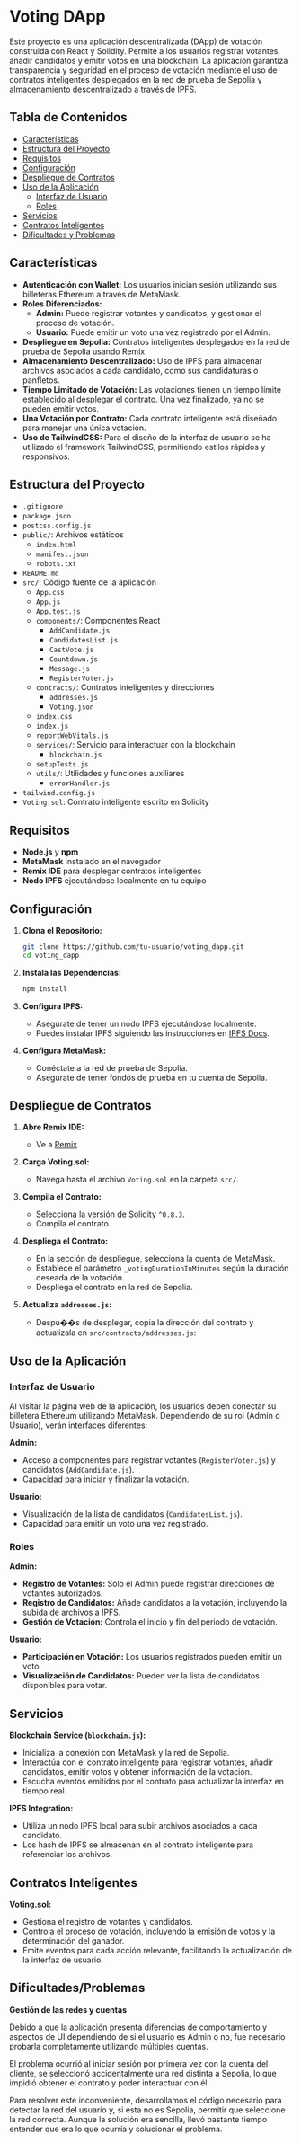 # Voting DApp

Este proyecto es una aplicación descentralizada (DApp) de votación construida con React y Solidity. Permite a los usuarios registrar votantes, añadir candidatos y emitir votos en una blockchain. La aplicación garantiza transparencia y seguridad en el proceso de votación mediante el uso de contratos inteligentes desplegados en la red de prueba de Sepolia y almacenamiento descentralizado a través de IPFS.

## Tabla de Contenidos

- [Características](#características)
- [Estructura del Proyecto](#estructura-del-proyecto)
- [Requisitos](#requisitos)
- [Configuración](#configuración)
- [Despliegue de Contratos](#despliegue-de-contratos)
- [Uso de la Aplicación](#uso-de-la-aplicación)
  - [Interfaz de Usuario](#interfaz-de-usuario)
  - [Roles](#roles)
- [Servicios](#servicios)
- [Contratos Inteligentes](#contratos-inteligentes)
- [Dificultades y Problemas](#dificultadesproblemas)

## Características

- **Autenticación con Wallet:** Los usuarios inician sesión utilizando sus billeteras Ethereum a través de MetaMask.
- **Roles Diferenciados:** 
  - **Admin:** Puede registrar votantes y candidatos, y gestionar el proceso de votación.
  - **Usuario:** Puede emitir un voto una vez registrado por el Admin.
- **Despliegue en Sepolia:** Contratos inteligentes desplegados en la red de prueba de Sepolia usando Remix.
- **Almacenamiento Descentralizado:** Uso de IPFS para almacenar archivos asociados a cada candidato, como sus candidaturas o panfletos.
- **Tiempo Limitado de Votación:** Las votaciones tienen un tiempo límite establecido al desplegar el contrato. Una vez finalizado, ya no se pueden emitir votos.
- **Una Votación por Contrato:** Cada contrato inteligente está diseñado para manejar una única votación.
- **Uso de TailwindCSS:** Para el diseño de la interfaz de usuario se ha utilizado el framework TailwindCSS, permitiendo estilos rápidos y responsivos.


## Estructura del Proyecto

- `.gitignore`
- `package.json`
- `postcss.config.js`
- `public/`: Archivos estáticos
  - `index.html`
  - `manifest.json`
  - `robots.txt`
- `README.md`
- `src/`: Código fuente de la aplicación
  - `App.css`
  - `App.js`
  - `App.test.js`
  - `components/`: Componentes React
    - `AddCandidate.js`
    - `CandidatesList.js`
    - `CastVote.js`
    - `Countdown.js`
    - `Message.js`
    - `RegisterVoter.js`
  - `contracts/`: Contratos inteligentes y direcciones
    - `addresses.js`
    - `Voting.json`
  - `index.css`
  - `index.js`
  - `reportWebVitals.js`
  - `services/`: Servicio para interactuar con la blockchain
    - `blockchain.js`
  - `setupTests.js`
  - `utils/`: Utilidades y funciones auxiliares
    - `errorHandler.js`
- `tailwind.config.js`
- `Voting.sol`: Contrato inteligente escrito en Solidity

## Requisitos

- **Node.js** y **npm**
- **MetaMask** instalado en el navegador
- **Remix IDE** para desplegar contratos inteligentes
- **Nodo IPFS** ejecutándose localmente en tu equipo

## Configuración

1. **Clona el Repositorio:**
   ```sh
   git clone https://github.com/tu-usuario/voting_dapp.git
   cd voting_dapp
   ```

2. **Instala las Dependencias:**
   ```sh
   npm install
   ```

3. **Configura IPFS:**
   - Asegúrate de tener un nodo IPFS ejecutándose localmente.
   - Puedes instalar IPFS siguiendo las instrucciones en [IPFS Docs](https://docs.ipfs.io/).

4. **Configura MetaMask:**
   - Conéctate a la red de prueba de Sepolia.
   - Asegúrate de tener fondos de prueba en tu cuenta de Sepolia.

## Despliegue de Contratos

1. **Abre Remix IDE:**
   - Ve a [Remix](https://remix.ethereum.org/).

2. **Carga Voting.sol:**
   - Navega hasta el archivo `Voting.sol` en la carpeta `src/`.

3. **Compila el Contrato:**
   - Selecciona la versión de Solidity `^0.8.3`.
   - Compila el contrato.

4. **Despliega el Contrato:**
   - En la sección de despliegue, selecciona la cuenta de MetaMask.
   - Establece el parámetro `_votingDurationInMinutes` según la duración deseada de la votación.
   - Despliega el contrato en la red de Sepolia.

5. **Actualiza `addresses.js`:**
   - Despu��s de desplegar, copia la dirección del contrato y actualízala en `src/contracts/addresses.js`:

## Uso de la Aplicación

### Interfaz de Usuario

Al visitar la página web de la aplicación, los usuarios deben conectar su billetera Ethereum utilizando MetaMask. Dependiendo de su rol (Admin o Usuario), verán interfaces diferentes:

**Admin:**
- Acceso a componentes para registrar votantes (`RegisterVoter.js`) y candidatos (`AddCandidate.js`).
- Capacidad para iniciar y finalizar la votación.

**Usuario:**
- Visualización de la lista de candidatos (`CandidatesList.js`).
- Capacidad para emitir un voto una vez registrado.

### Roles

**Admin:**
- **Registro de Votantes:** Sólo el Admin puede registrar direcciones de votantes autorizados.
- **Registro de Candidatos:** Añade candidatos a la votación, incluyendo la subida de archivos a IPFS.
- **Gestión de Votación:** Controla el inicio y fin del periodo de votación.

**Usuario:**
- **Participación en Votación:** Los usuarios registrados pueden emitir un voto.
- **Visualización de Candidatos:** Pueden ver la lista de candidatos disponibles para votar.

## Servicios

**Blockchain Service (`blockchain.js`):**
- Inicializa la conexión con MetaMask y la red de Sepolia.
- Interactúa con el contrato inteligente para registrar votantes, añadir candidatos, emitir votos y obtener información de la votación.
- Escucha eventos emitidos por el contrato para actualizar la interfaz en tiempo real.

**IPFS Integration:**
- Utiliza un nodo IPFS local para subir archivos asociados a cada candidato.
- Los hash de IPFS se almacenan en el contrato inteligente para referenciar los archivos.

## Contratos Inteligentes

**Voting.sol:**
- Gestiona el registro de votantes y candidatos.
- Controla el proceso de votación, incluyendo la emisión de votos y la determinación del ganador.
- Emite eventos para cada acción relevante, facilitando la actualización de la interfaz de usuario.

## Dificultades/Problemas
**Gestión de las redes y cuentas**

Debido a que la aplicación presenta diferencias de comportamiento y aspectos de UI dependiendo de si el usuario es Admin o no, fue necesario probarla completamente utilizando múltiples cuentas. 

El problema ocurrió al iniciar sesión por primera vez con la cuenta del cliente, se seleccionó accidentalmente una red distinta a Sepolia, lo que impidió obtener el contrato y poder interactuar con él. 

Para resolver este inconveniente, desarrollamos el código necesario para detectar la red del usuario y, si esta no es Sepolia, permitir que seleccione la red correcta. Aunque la solución era sencilla, llevó bastante tiempo entender que era lo que ocurría y solucionar el problema.
